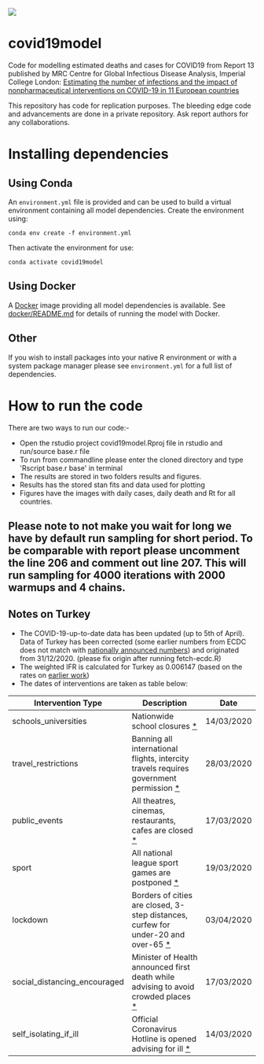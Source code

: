 ![](https://github.com/ImperialCollegeLondon/covid19model/workflows/CI/badge.svg)

# covid19model
Code for modelling estimated deaths and cases for COVID19 from Report 13 published by MRC Centre for Global Infectious Disease Analysis, Imperial College London: [Estimating the number of infections and the impact of nonpharmaceutical interventions on COVID-19 in 11 European countries](https://www.imperial.ac.uk/mrc-global-infectious-disease-analysis/covid-19/report-13-europe-npi-impact/) 

This repository has code for replication purposes. The bleeding edge code and advancements are done in a private repository. Ask report authors for any collaborations. 

# Installing dependencies

## Using Conda

An `environment.yml` file is provided and can be used to build a virtual
environment containing all model dependencies. Create the environment using:
```
conda env create -f environment.yml
```

Then activate the environment for use:
```
conda activate covid19model
```

## Using Docker

A [Docker][] image providing all model dependencies is available. See
[docker/README.md](docker/) for details of running the model with Docker.

[Docker]: https://www.docker.com/

## Other

If you wish to install packages into your native R environment or with a system
package manager please see `environment.yml` for a full list of dependencies.

# How to run the code

There are two ways to run our code:-
* Open the rstudio project covid19model.Rproj file in rstudio and run/source base.r file
* To run from commandline please enter the cloned directory and type 'Rscript base.r base' in terminal
* The results are stored in two folders results and figures.
* Results has the stored stan fits and data used for plotting
* Figures have the images with daily cases, daily death and Rt for all countries.

## Please note to not make you wait for long we have by default run sampling for short period. To be comparable with report please uncomment the line 206 and comment out line 207. This will run sampling for 4000 iterations with 2000 warmups and 4 chains.


## Notes on Turkey

- The COVID-19-up-to-date data has been updated (up to 5th of April). Data of Turkey has been corrected (some earlier numbers from ECDC does not match with [nationally announced numbers](https://covid19.saglik.gov.tr/)) and originated from 31/12/2020. (please fix origin after running fetch-ecdc.R)
- The weighted IFR is calculated for Turkey as 0.006147 (based on the rates on [earlier work](https://www.imperial.ac.uk/media/imperial-college/medicine/mrc-gida/2020-03-16-COVID19-Report-9.pdf))
- The dates of interventions are taken as table below:

|Intervention Type|Description|Date|
|------------|-----------|----|
|schools_universities|Nationwide school closures [*](https://www.trthaber.com/haber/gundem/16-mart-itibariyla-okullar-bir-hafta-tatil-edilecek-466679.html)|14/03/2020|
|travel_restrictions|Banning all international flights, intercity travels requires government permission [*](https://www.trthaber.com/haber/gundem/cumhurbaskani-erdogan-yeni-tedbirleri-acikladi-470824.html)|28/03/2020|
|public_events|All theatres, cinemas, restaurants, cafes are closed [*](https://www.trthaber.com/haber/gundem/icisleri-bakanligindan-81-ile-ek-genelge-koronavirus-tedbirleri-genisliyor-467561.html)|17/03/2020|  
|sport|All national league sport games are postponed [*](https://www.trthaber.com/haber/spor/sporda-koronavirus-toplantisi-468423.html)|19/03/2020|
|lockdown|Borders of cities are closed, 3-step distances, curfew for under-20 and over-65 [*](https://www.trthaber.com/haber/gundem/cumhurbaskani-erdogan-30-buyuksehir-arac-giris-cikisina-kapatilacak-472859.html)|03/04/2020|  
|social_distancing_encouraged|Minister of Health announced first death while advising to avoid crowded places [*](https://www.trthaber.com/haber/gundem/turkiyede-koronavirus-kaynakli-ilk-olum-467942.html)|17/03/2020|
|self_isolating_if_ill|Official Coronavirus Hotline is opened advising for ill [*](https://www.trthaber.com/haber/turkiye/korona-danisma-hatti-hizmet-vermeye-basladi-467012.html)|14/03/2020|